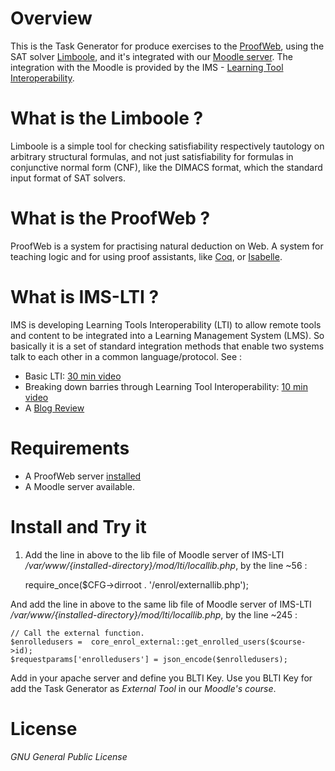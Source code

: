 # Overview

This is the Task Generator for produce exercises to the [ProofWeb](http://prover.cs.ru.nl/), using the SAT solver [Limboole](http://fmv.jku.at/limboole/), and it's integrated with our [Moodle server](http://lolita.dimap.ufrn.br/mdl). The integration with the Moodle is provided by the IMS - [Learning Tool Interoperability](http://www.imsglobal.org/toolsinteroperability2.cfm).


# What is the Limboole ? 

Limboole is a simple tool for checking satisfiability respectively tautology on arbitrary structural formulas, and not just satisfiability for formulas in conjunctive normal form (CNF), like the DIMACS format, which the standard input format of SAT solvers. 

# What is the ProofWeb ?

ProofWeb is a system for practising natural deduction on Web. A system for teaching logic and for using proof assistants, like [Coq](http://coq.inria.fr/), or [Isabelle](http://isabelle.in.tum.de/). 

# What is IMS-LTI ?

IMS is developing Learning Tools Interoperability (LTI) to allow remote tools and content to be integrated into a Learning Management System (LMS). So basically it is a set of standard integration methods that enable two systems talk to each other in a common language/protocol. See :
    
* Basic LTI: [30 min video](http://vimeo.com/8073453)
* Breaking down barries	through Learning Tool Interoperability: [10 min video](http://www.youtube.com/watch?v=Hqezqc3ukhM)
* A [Blog Review](http://www.somerandomthoughts.com/blog/2012/01/08/review-lti-provider-for-moodle-2-2/)

# Requirements

* A ProofWeb server [installed](http://prover.cs.ru.nl/install.php)
* A Moodle server available. 
  
  
# Install and Try it


1. Add the line in above to the lib file of Moodle server of IMS-LTI */var/www/{installed-directory}/mod/lti/locallib.php*, by the line ~56 :

	require_once($CFG->dirroot . '/enrol/externallib.php');

And add the line in above to the same lib file of Moodle server of IMS-LTI */var/www/{installed-directory}/mod/lti/locallib.php*, by the line ~245 :

	// Call the external function.
	$enrolledusers =  core_enrol_external::get_enrolled_users($course->id);
    $requestparams['enrolledusers'] = json_encode($enrolledusers);
    

Add in your apache server and define you BLTI Key. Use you BLTI Key for add the Task Generator as *External Tool* in our *Moodle's course*.

    
# License

*GNU General Public License*
